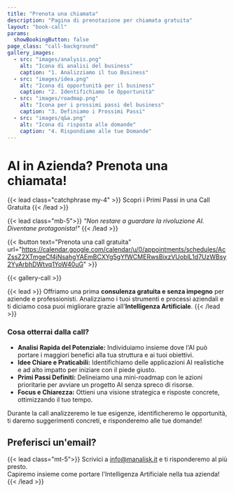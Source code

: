 ```yaml
---
title: "Prenota una chiamata"
description: "Pagina di prenotazione per chiamata gratuita"
layout: "book-call"
params:
  showBookingButton: false
page_class: "call-background"
gallery_images:
  - src: "images/analysis.png"
    alt: "Icona di analisi del business"
    caption: "1. Analizziamo il tuo Business"
  - src: "images/idea.png"
    alt: "Icona di opportunità per il business"
    caption: "2. Identifichiamo le Opportunità"
  - src: "images/roadmap.png"
    alt: "Icona per i prossimi passi del business"
    caption: "3. Definiamo i Prossimi Passi"
  - src: "images/q&a.png"
    alt: "Icona di risposta alle domande"
    caption: "4. Rispondiamo alle tue Domande"
---
```



# AI in Azienda? Prenota una chiamata!

{{< lead class="catchphrase my-4" >}}
Scopri i Primi Passi in una Call Gratuita
{{< /lead >}}

{{< lead class="mb-5">}}
*"Non restare a guardare la rivoluzione AI. Diventane protagonista!"*
{{< /lead >}}

{{< lbutton text="Prenota una call gratuita" url="https://calendar.google.com/calendar/u/0/appointments/schedules/AcZssZ2XTmgeCf4jNsahgYAEmBCXYg5gYfWCMERwsBixzVUoblL1d7UzWBsy2YyArbhDWtvq1YoW40uG" >}}


{{< gallery-call  >}}

{{< lead >}}
Offriamo una prima **consulenza gratuita e senza impegno** per aziende e professionisti. Analizziamo i tuoi strumenti
e processi aziendali e ti diciamo cosa puoi migliorare grazie all'**Intelligenza Artificiale**.
{{< /lead >}}

### Cosa otterrai dalla call?

* **Analisi Rapida del Potenziale:** Individuiamo insieme dove l'AI può portare i maggiori benefici alla tua struttura e ai tuoi obiettivi.
* **Idee Chiare e Praticabili:** Identifichiamo delle applicazioni AI realistiche e ad alto impatto per iniziare con il piede giusto.
* **Primi Passi Definiti:** Delineiamo una mini-roadmap con le azioni prioritarie per avviare un progetto AI senza spreco di risorse.
* **Focus e Chiarezza:** Ottieni una visione strategica e risposte concrete, ottimizzando il tuo tempo.

Durante la call analizzeremo le tue esigenze, identificheremo le opportunità, ti daremo suggerimenti concreti, e risponderemo alle tue domande!

## Preferisci un'email?

{{< lead class="mt-5">}}
Scrivici a [info@manalisk.it](mailto:info@manalisk.it) e ti risponderemo al più presto.<br>Capiremo insieme come portare l'Intelligenza Artificiale nella tua azienda!
{{< /lead >}}